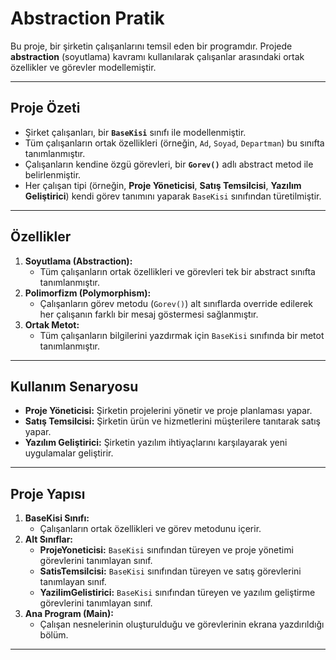 # Abstraction Pratik

Bu proje, bir şirketin çalışanlarını temsil eden bir programdır. Projede **abstraction** (soyutlama) kavramı kullanılarak çalışanlar arasındaki ortak özellikler ve görevler modellemiştir.

---

## Proje Özeti

- Şirket çalışanları, bir **`BaseKisi`** sınıfı ile modellenmiştir.
- Tüm çalışanların ortak özellikleri (örneğin, `Ad`, `Soyad`, `Departman`) bu sınıfta tanımlanmıştır.
- Çalışanların kendine özgü görevleri, bir **`Gorev()`** adlı abstract metod ile belirlenmiştir.
- Her çalışan tipi (örneğin, **Proje Yöneticisi**, **Satış Temsilcisi**, **Yazılım Geliştirici**) kendi görev tanımını yaparak `BaseKisi` sınıfından türetilmiştir.

---

## Özellikler

1. **Soyutlama (Abstraction):**
   - Tüm çalışanların ortak özellikleri ve görevleri tek bir abstract sınıfta tanımlanmıştır.
2. **Polimorfizm (Polymorphism):**
   - Çalışanların görev metodu (`Gorev()`) alt sınıflarda override edilerek her çalışanın farklı bir mesaj göstermesi sağlanmıştır.
3. **Ortak Metot:**
   - Tüm çalışanların bilgilerini yazdırmak için `BaseKisi` sınıfında bir metot tanımlanmıştır.

---

## Kullanım Senaryosu

- **Proje Yöneticisi:** Şirketin projelerini yönetir ve proje planlaması yapar.
- **Satış Temsilcisi:** Şirketin ürün ve hizmetlerini müşterilere tanıtarak satış yapar.
- **Yazılım Geliştirici:** Şirketin yazılım ihtiyaçlarını karşılayarak yeni uygulamalar geliştirir.

---

## Proje Yapısı

1. **BaseKisi Sınıfı:**
   - Çalışanların ortak özellikleri ve görev metodunu içerir.
2. **Alt Sınıflar:**
   - **ProjeYoneticisi:** `BaseKisi` sınıfından türeyen ve proje yönetimi görevlerini tanımlayan sınıf.
   - **SatisTemsilcisi:** `BaseKisi` sınıfından türeyen ve satış görevlerini tanımlayan sınıf.
   - **YazilimGelistirici:** `BaseKisi` sınıfından türeyen ve yazılım geliştirme görevlerini tanımlayan sınıf.
3. **Ana Program (Main):**
   - Çalışan nesnelerinin oluşturulduğu ve görevlerinin ekrana yazdırıldığı bölüm.

---


